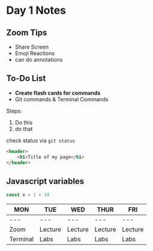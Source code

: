 Day 1 Notes
===

## Zoom Tips 

* Share Screen
* Emoji Reactions
* can do annotations

## To-Do List
* **Create flash cards for commands**
* Git commands & Terminal Commands

Steps:

1. Do this
1. do that

check status via `git status`

```html
<header>
    <h1>Title of my page</h1>
</header>
```

## Javascript variables

```js
const x = 1 + 34
```
| MON      | TUE     | WED     | THUR    | FRI     |
|----------|---------|---------|---------|---------|
| ---      | ---     | ---     | ---     | ---     |
| Zoom     | Lecture | Lecture | Lecture | Lecture |
| Terminal | Labs    | Labs    | Labs    | Labs    |
